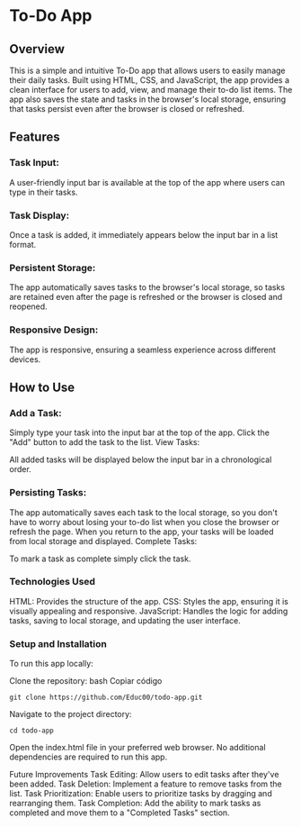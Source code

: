 # To-Do App
## Overview
This is a simple and intuitive To-Do app that allows users to easily manage their daily tasks. Built using HTML, CSS, and JavaScript, the app provides a clean interface for users to add, view, and manage their to-do list items. The app also saves the state and tasks in the browser's local storage, ensuring that tasks persist even after the browser is closed or refreshed.

## Features
### Task Input: 
A user-friendly input bar is available at the top of the app where users can type in their tasks.
### Task Display: 
Once a task is added, it immediately appears below the input bar in a list format.
### Persistent Storage: 
The app automatically saves tasks to the browser's local storage, so tasks are retained even after the page is refreshed or the browser is closed and reopened.
### Responsive Design: 
The app is responsive, ensuring a seamless experience across different devices.


## How to Use
### Add a Task:

Simply type your task into the input bar at the top of the app.
Click the "Add" button to add the task to the list.
View Tasks:

All added tasks will be displayed below the input bar in a chronological order.
### Persisting Tasks:

The app automatically saves each task to the local storage, so you don't have to worry about losing your to-do list when you close the browser or refresh the page.
When you return to the app, your tasks will be loaded from local storage and displayed.
Complete Tasks:

To mark a task as complete simply click the task.

### Technologies Used
HTML: Provides the structure of the app.
CSS: Styles the app, ensuring it is visually appealing and responsive.
JavaScript: Handles the logic for adding tasks, saving to local storage, and updating the user interface.
### Setup and Installation
To run this app locally:

Clone the repository:
bash
Copiar código
```
git clone https://github.com/Educ00/todo-app.git
```
Navigate to the project directory:
```
cd todo-app
```
Open the index.html file in your preferred web browser.
No additional dependencies are required to run this app.

Future Improvements
Task Editing: Allow users to edit tasks after they've been added.
Task Deletion: Implement a feature to remove tasks from the list.
Task Prioritization: Enable users to prioritize tasks by dragging and rearranging them.
Task Completion: Add the ability to mark tasks as completed and move them to a "Completed Tasks" section.

